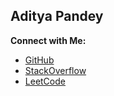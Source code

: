 ## Aditya Pandey




**Connect with Me:**

*  [GitHub](https://github.com/askadityapandey)
*  [StackOverflow](https://stackoverflow.com/users/https://stackoverflow.com/users/22941871/aditya) 
*  [LeetCode](https://www.leetcode.com/https://leetcode.com/askadityapandey/) 
